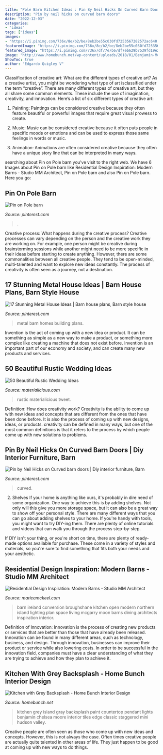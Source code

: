```yaml
---
title: "Pole Barn Kitchen Ideas : Pin By Neil Hicks On Curved Barn Doors"
description: "Pin by neil hicks on curved barn doors"
date: "2022-12-03"
categories:
- "ideas"
tags: ["ideas"]
images:
- "https://i.pinimg.com/736x/8e/b2/be/8eb2be55c030fd7253567282572ac640.jpg"
featuredImage: "https://i.pinimg.com/736x/8e/b2/be/8eb2be55c030fd7253567282572ac640.jpg"
featured_image: "https://i.pinimg.com/736x/df/7e/b6/df7eb629b7539fd19e22cacc357d6002.jpg"
image: "http://www.homebunch.net/wp-content/uploads/2018/01/Benjamin-Moore-Chelsea-Gray-Paint-Color-Grey-island-paint-color-Benjamin-Moore-Chelsea-Gray.jpg"
ShowToc: true
author: "Edgardo Quigley V"
---
```



Classification of creative art: What are the different types of creative art?
As a creative artist, you might be wondering what type of art isclassified under the term “creative”. There are many different types of creative art, but they all share some common elements. These include the use of imagination, creativity, and innovation. Here’s a list of six different types of creative art:
1. Painting: Paintings can be considered creative because they often feature beautiful or powerful images that require great visual prowess to create.

2. Music: Music can be considered creative because it often puts people in specific moods or emotions and can be used to express those same feelings in words or music.

3. Animation: Animations are often considered creative because they often have a unique story line that can be interpreted in many ways.


	

		
searching about Pin on Pole barn you've visit to the right web. We have 6 Images about Pin on Pole barn like Residential Design Inspiration: Modern Barns - Studio MM Architect, Pin on Pole barn and also Pin on Pole barn. Here you go:
		
    
## Pin On Pole Barn

<img loading=lazy src="https://i.pinimg.com/736x/df/7e/b6/df7eb629b7539fd19e22cacc357d6002.jpg" onerror="this.onerror=null;this.src='https://tse3.mm.bing.net/th?id=OIP.qgYt5xs6kxUMlfqR35q8DAHaLG&amp;pid=15.1';" alt="Pin on Pole barn">

_Source: pinterest.com_

>. 

	

Creative process: What happens during the creative process?
Creative processes can vary depending on the person and the creative work they are working on. For example, one person might be creative during brainstorming sessions while another might need to be more specific in their ideas before starting to create anything. However, there are some commonalities between all creative people. They tend to be open-minded, multi-talented and want to explore new ideas constantly. The process of creativity is often seen as a journey, not a destination.

    
## 17 Stunning Metal House Ideas | Barn House Plans, Barn Style House

<img loading=lazy src="https://i.pinimg.com/736x/8e/b2/be/8eb2be55c030fd7253567282572ac640.jpg" onerror="this.onerror=null;this.src='https://tse2.mm.bing.net/th?id=OIP.tiwei2Lyy1aW6yw0iGWcbgHaEx&amp;pid=15.1';" alt="17 Stunning Metal House Ideas | Barn house plans, Barn style house">

_Source: pinterest.com_

>metal barn homes building plans. 

	

Invention is the act of coming up with a new idea or product. It can be something as simple as a new way to make a product, or something more complex like creating a machine that does not exist before. Invention is an important part of our economy and society, and can create many new products and services.

    
## 50 Beautiful Rustic Wedding Ideas

<img loading=lazy src="http://static.materialicious.com/images/50-beautiful-rustic-wedding-ideas-o.jpg" onerror="this.onerror=null;this.src='https://tse4.mm.bing.net/th?id=OIP.Ivf7n3lOrBoEdN8hNTd9awHaLI&amp;pid=15.1';" alt="50 Beautiful Rustic Wedding Ideas">

_Source: materialicious.com_

>rustic materialicious tweet. 

	

Definition: How does creativity work?
Creativity is the ability to come up with new ideas and concepts that are different from the ones that have been done before. It is also the process of coming up with new designs, ideas, or products. creativity can be defined in many ways, but one of the most common definitions is that it refers to the process by which people come up with new solutions to problems.

    
## Pin By Neil Hicks On Curved Barn Doors | Diy Interior Furniture, Barn

<img loading=lazy src="https://i.pinimg.com/736x/76/b3/7b/76b37bf0ec27cf4007bfde231677efc8--barn-doors.jpg" onerror="this.onerror=null;this.src='https://tse1.mm.bing.net/th?id=OIP.-1DGPDH_hpPvuQe8pFBE6AHaKN&amp;pid=15.1';" alt="Pin by Neil Hicks on Curved barn doors | Diy interior furniture, Barn">

_Source: pinterest.com_

>curved. 

	

2. Shelves
If your home is anything like ours, it's probably in dire need of some organization. One way to achieve this is by adding shelves. Not only will this give you more storage space, but it can also be a great way to show off your personal style.
There are many different ways that you can go about adding shelves to your home. If you're handy with tools, you might want to try DIY-ing them. There are plenty of online tutorials and videos that can walk you through the process step-by-step.

If DIY isn't your thing, or you're short on time, there are plenty of ready-made options available for purchase. These come in a variety of styles and materials, so you're sure to find something that fits both your needs and your aesthetic.

    
## Residential Design Inspiration: Modern Barns - Studio MM Architect

<img loading=lazy src="https://maricamckeel.com/wp-content/uploads/2017/06/Loughloughan-Barn1.jpg" onerror="this.onerror=null;this.src='https://tse4.mm.bing.net/th?id=OIP.5mqy3PZ07DXth8XO-n1LmgHaLH&amp;pid=15.1';" alt="Residential Design Inspiration: Modern Barns - Studio MM Architect">

_Source: maricamckeel.com_

>barn ireland conversion broughshane kitchen open modern northern island lighting plan space living mcgarry moon barns dining architects inspiration interior. 

	

Definition of Innovation:
Innovation is the process of creating new products or services that are better than those that have already been released. Innovation can be found in many different areas, such as technology, business, and design. Through innovation, businesses can improve their product or service while also lowering costs. In order to be successful in the innovation field, companies must have a clear understanding of what they are trying to achieve and how they plan to achieve it.

    
## Kitchen With Grey Backsplash - Home Bunch Interior Design

<img loading=lazy src="http://www.homebunch.net/wp-content/uploads/2018/01/Benjamin-Moore-Chelsea-Gray-Paint-Color-Grey-island-paint-color-Benjamin-Moore-Chelsea-Gray.jpg" onerror="this.onerror=null;this.src='https://tse1.mm.bing.net/th?id=OIP.KvWSW4Oxe4XVbJbEaO_TJwHaLL&amp;pid=15.1';" alt="Kitchen with Grey Backsplash - Home Bunch Interior Design">

_Source: homebunch.net_

>kitchen grey island gray backsplash paint countertop pendant lights benjamin chelsea moore interior tiles edge classic staggered mini hudson valley. 

	

Creative people are often seen as those who come up with new ideas and concepts. However, this is not always the case. Often times creative people are actually quite talented in other areas of life. They just happen to be good at coming up with new ways to do things.


